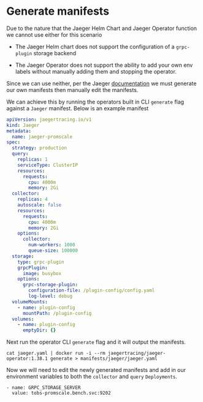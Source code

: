 # Generate manifests

Due to the nature that the Jaeger Helm Chart and Jaeger Operator function we
cannot use either for this scenario

* The Jaeger Helm chart does not support the configuration of a `grpc-plugin`
storage backend

* The Jaeger Operator does not support the ability to add your own env labels
without manually adding them and stopping the operator.

Since we can use neither, per the Jaeger [documentation](https://github.com/jaegertracing/jaeger-operator#experimental-generate-kubernetes-manifest-file)
we must generate our own manifests then manually edit the manifests.

We can achieve this by running the operators built in CLI `generate` flag against
a `Jaeger` manifest.  Below is an example manifest

```yaml
apiVersion: jaegertracing.io/v1
kind: Jaeger
metadata:
  name: jaeger-promscale
spec:
  strategy: production
  query:
    replicas: 1
    serviceType: ClusterIP
    resources:
      requests:
        cpu: 4000m
        memory: 2Gi
  collector:
    replicas: 4
    autoscale: false
    resources:
      requests:
        cpu: 4000m
        memory: 2Gi
    options:
      collector:
        num-workers: 1000
        queue-size: 100000
  storage:
    type: grpc-plugin
    grpcPlugin:
      image: busybox
    options:
      grpc-storage-plugin:
        configuration-file: /plugin-config/config.yaml
        log-level: debug
  volumeMounts:
    - name: plugin-config
      mountPath: /plugin-config
  volumes:
    - name: plugin-config
      emptyDir: {}
```

Next run the operator CLI `generate` flag and it will output the manifests.

```shell
cat jaeger.yaml | docker run -i --rm jaegertracing/jaeger-operator:1.38.1 generate > manifests/jaeger/jaeger.yaml 
```

Now we will need to edit the newly generated manifests and add in our environment variables to both the `collector` and `query` `Deployments`.

```shell
- name: GRPC_STORAGE_SERVER
  value: tobs-promscale.bench.svc:9202
```
